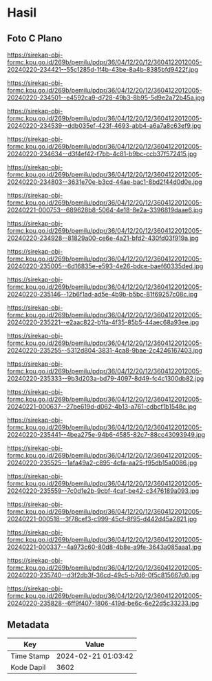 # Hasil

## Foto C Plano

https://sirekap-obj-formc.kpu.go.id/269b/pemilu/pdpr/36/04/12/20/12/3604122012005-20240220-234421--55c1285d-1f4b-43be-8a4b-8385bfd9422f.jpg

https://sirekap-obj-formc.kpu.go.id/269b/pemilu/pdpr/36/04/12/20/12/3604122012005-20240220-234501--e4592ca9-d728-49b3-8b95-5d9e2a72b45a.jpg

https://sirekap-obj-formc.kpu.go.id/269b/pemilu/pdpr/36/04/12/20/12/3604122012005-20240220-234539--ddb035ef-423f-4693-abb4-a6a7a8c63ef9.jpg

https://sirekap-obj-formc.kpu.go.id/269b/pemilu/pdpr/36/04/12/20/12/3604122012005-20240220-234634--d3f4ef42-f7bb-4c81-b9bc-ccb37f572415.jpg

https://sirekap-obj-formc.kpu.go.id/269b/pemilu/pdpr/36/04/12/20/12/3604122012005-20240220-234803--3631e70e-b3cd-44ae-bac1-8bd2f44d0d0e.jpg

https://sirekap-obj-formc.kpu.go.id/269b/pemilu/pdpr/36/04/12/20/12/3604122012005-20240221-000753--689628b8-5064-4e18-8e2a-3396819daae6.jpg

https://sirekap-obj-formc.kpu.go.id/269b/pemilu/pdpr/36/04/12/20/12/3604122012005-20240220-234928--81829a00-ce6e-4a21-bfd2-430fd03f919a.jpg

https://sirekap-obj-formc.kpu.go.id/269b/pemilu/pdpr/36/04/12/20/12/3604122012005-20240220-235005--6d16835e-e593-4e26-bdce-baef60335ded.jpg

https://sirekap-obj-formc.kpu.go.id/269b/pemilu/pdpr/36/04/12/20/12/3604122012005-20240220-235146--12b6f1ad-ad5e-4b9b-b5bc-81f69257c08c.jpg

https://sirekap-obj-formc.kpu.go.id/269b/pemilu/pdpr/36/04/12/20/12/3604122012005-20240220-235221--e2aac822-b1fa-4f35-85b5-44aec68a93ee.jpg

https://sirekap-obj-formc.kpu.go.id/269b/pemilu/pdpr/36/04/12/20/12/3604122012005-20240220-235255--5312d804-3831-4ca8-9bae-2c4246167403.jpg

https://sirekap-obj-formc.kpu.go.id/269b/pemilu/pdpr/36/04/12/20/12/3604122012005-20240220-235333--9b3d203a-bd79-4097-8d49-fc4c1300db82.jpg

https://sirekap-obj-formc.kpu.go.id/269b/pemilu/pdpr/36/04/12/20/12/3604122012005-20240221-000637--27be619d-d062-4b13-a761-cdbcf1b1548c.jpg

https://sirekap-obj-formc.kpu.go.id/269b/pemilu/pdpr/36/04/12/20/12/3604122012005-20240220-235441--4bea275e-94b6-4585-82c7-88cc43093949.jpg

https://sirekap-obj-formc.kpu.go.id/269b/pemilu/pdpr/36/04/12/20/12/3604122012005-20240220-235525--1afa49a2-c895-4cfa-aa25-f95db15a0086.jpg

https://sirekap-obj-formc.kpu.go.id/269b/pemilu/pdpr/36/04/12/20/12/3604122012005-20240220-235559--7c0d1e2b-9cbf-4caf-be42-c3476189a093.jpg

https://sirekap-obj-formc.kpu.go.id/269b/pemilu/pdpr/36/04/12/20/12/3604122012005-20240221-000518--3f78cef3-c999-45cf-8f95-d442d45a2821.jpg

https://sirekap-obj-formc.kpu.go.id/269b/pemilu/pdpr/36/04/12/20/12/3604122012005-20240221-000337--4a973c60-80d8-4b8e-a9fe-3643a085aaa1.jpg

https://sirekap-obj-formc.kpu.go.id/269b/pemilu/pdpr/36/04/12/20/12/3604122012005-20240220-235740--d3f2db3f-36cd-49c5-b7d6-0f5c815667d0.jpg

https://sirekap-obj-formc.kpu.go.id/269b/pemilu/pdpr/36/04/12/20/12/3604122012005-20240220-235828--6ff9f407-1806-419d-be6c-6e22d5c33233.jpg


## Metadata

| Key        | Value               |
| ---------- | ------------------- |
| Time Stamp | 2024-02-21 01:03:42 |
| Kode Dapil | 3602                |



